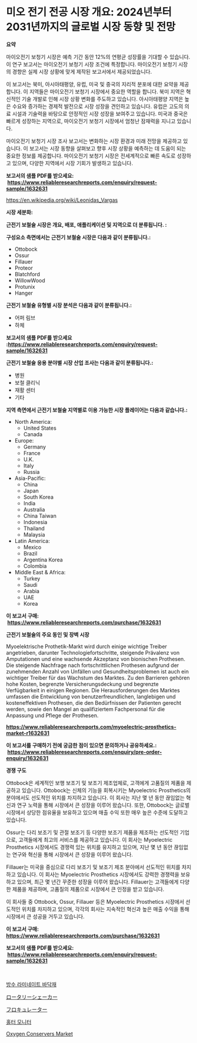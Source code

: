 <p><h1>미오 전기 전공 시장 개요: 2024년부터 2031년까지의 글로벌 시장 동향 및 전망</h1></p><p><strong>요약</strong></p>
<p><p>마이오전기 보청기 시장은 예측 기간 동안 12%의 연평균 성장률을 기대할 수 있습니다. 이 연구 보고서는 마이오전기 보청기 시장 조건에 특정합니다. 마이오전기 보청기 시장의 경향은 실제 시장 상황에 맞게 제작된 보고서에서 제공되었습니다.</p><p>이 보고서는 북미, 아시아태평양, 유럽, 미국 및 중국의 지리적 분포에 대한 요약을 제공합니다. 이 지역들은 마이오전기 보청기 시장에서 중요한 역할을 합니다. 북미 지역은 혁신적인 기술 개발로 인해 시장 상황 변화를 주도하고 있습니다. 아시아태평양 지역은 높은 수요와 증가하는 경제적 발전으로 시장 성장을 견인하고 있습니다. 유럽은 고도의 의료 시설과 기술력을 바탕으로 안정적인 시장 성장을 보여주고 있습니다. 미국과 중국은 빠르게 성장하는 지역으로, 마이오전기 보청기 시장에서 엄청난 잠재력을 지니고 있습니다.</p><p>마이오전기 보청기 시장 조사 보고서는 변화하는 시장 환경과 미래 전망을 제공하고 있습니다. 이 보고서는 시장 동향을 살펴보고 향후 시장 상황을 예측하는 데 도움이 되는 중요한 정보를 제공합니다. 마이오전기 보청기 시장은 전세계적으로 빠른 속도로 성장하고 있으며, 다양한 지역에서 시장 기회가 발생하고 있습니다.</p></p>
<p><strong>보고서의 샘플 PDF를 받으세요: &nbsp;<a href="https://www.reliableresearchreports.com/enquiry/request-sample/1632631">https://www.reliableresearchreports.com/enquiry/request-sample/1632631</a></strong></p>
<p><a href="https://en.wikipedia.org/wiki/Leonidas_Vargas">https://en.wikipedia.org/wiki/Leonidas_Vargas</a></p>
<p><strong>시장 세분화:</strong></p>
<p><strong> 근전기 보철술 시장은 개요, 배포, 애플리케이션 및 지역으로 더 분류됩니다. :</strong></p>
<p><strong>구성요소 측면에서는 근전기 보철술 시장은 다음과 같이 분류됩니다.:</strong></p>
<p><ul><li>Ottobock</li><li>Ossur</li><li>Fillauer</li><li>Proteor</li><li>Blatchford</li><li>WillowWood</li><li>Protunix</li><li>Hanger</li></ul></p>
<p><strong> 근전기 보철술 유형별 시장 분석은 다음과 같이 분류됩니다.:</strong></p>
<p><ul><li>어퍼 림브</li><li>하체</li></ul></p>
<p><strong>보고서의 샘플 PDF를 받으세요 :<a href="https://www.reliableresearchreports.com/enquiry/request-sample/1632631">https://www.reliableresearchreports.com/enquiry/request-sample/1632631</a></strong></p>
<p><strong> 근전기 보철술 응용 분야별 시장 산업 조사는 다음과 같이 분류됩니다.:</strong></p>
<p><ul><li>병원</li><li>보철 클리닉</li><li>재활 센터</li><li>기타</li></ul></p>
<p><strong>지역 측면에서 근전기 보철술 지역별로 이용 가능한 시장 플레이어는 다음과 같습니다.:</strong></p>
<p><ul>
    <li>
        North America:
        <ul>
            <li>United States</li>
            <li>Canada</li>
        </ul>
    </li>
    <li>
        Europe:
        <ul>
            <li>Germany</li>
            <li>France</li>
            <li>U.K.</li>
            <li>Italy</li>
            <li>Russia</li>
        </ul>
    </li>
    <li>
        Asia-Pacific:
        <ul>
            <li>China</li>
            <li>Japan</li>
            <li>South Korea</li>
            <li>India</li>
            <li>Australia</li>
            <li>China Taiwan</li>
            <li>Indonesia</li>
            <li>Thailand</li>
            <li>Malaysia</li>
        </ul>
    </li>
    <li>
        Latin America:
        <ul>
            <li>Mexico</li>
            <li>Brazil</li>
            <li>Argentina Korea</li>
            <li>Colombia</li>
        </ul>
    </li>
    <li>
        Middle East & Africa:
        <ul>
            <li>Turkey</li>
            <li>Saudi</li>
            <li>Arabia</li>
            <li>UAE</li>
            <li>Korea</li>
        </ul>
    </li>
    </ul></p>
<p><strong>이 보고서 구매: &nbsp;<a href="https://www.reliableresearchreports.com/purchase/1632631">https://www.reliableresearchreports.com/purchase/1632631</a></strong></p>
<p><strong>근전기 보철술의 주요 동인 및 장벽 시장</strong></p>
<p><p>Myoelektrische Prothetik-Markt wird durch einige wichtige Treiber angetrieben, darunter Technologiefortschritte, steigende Prävalenz von Amputationen und eine wachsende Akzeptanz von bionischen Prothesen. Die steigende Nachfrage nach fortschrittlichen Prothesen aufgrund der zunehmenden Anzahl von Unfällen und Gesundheitsproblemen ist auch ein wichtiger Treiber für das Wachstum des Marktes. Zu den Barrieren gehören hohe Kosten, begrenzte Versicherungsdeckung und begrenzte Verfügbarkeit in einigen Regionen. Die Herausforderungen des Marktes umfassen die Entwicklung von benutzerfreundlichen, langlebigen und kosteneffektiven Prothesen, die den Bedürfnissen der Patienten gerecht werden, sowie den Mangel an qualifiziertem Fachpersonal für die Anpassung und Pflege der Prothesen.</p></p>
<p><strong><a href="https://www.reliableresearchreports.com/myoelectric-prosthetics-market-r1632631">https://www.reliableresearchreports.com/myoelectric-prosthetics-market-r1632631</a></strong></p>
<p><strong>이 보고서를 구매하기 전에 궁금한 점이 있으면 문의하거나 공유하세요.: &nbsp;<a href="https://www.reliableresearchreports.com/enquiry/pre-order-enquiry/1632631">https://www.reliableresearchreports.com/enquiry/pre-order-enquiry/1632631</a></strong></p>
<p><strong>경쟁 구도</strong></p>
<p><p>Ottobock은 세계적인 보행 보조기 및 보조기 제조업체로, 고객에게 고품질의 제품을 제공하고 있습니다. Ottobock는 신체의 기능을 회복시키는 Myoelectric Prosthetics의 분야에서도 선도적인 위치를 차지하고 있습니다. 이 회사는 지난 몇 년 동안 끊임없는 혁신과 연구 노력을 통해 시장에서 큰 성장을 이루어 왔습니다. 또한, Ottobock는 글로벌 시장에서 상당한 점유율을 보유하고 있으며 매출 수익 또한 매우 높은 수준에 도달하고 있습니다.</p><p>Ossur는 다리 보조기 및 관절 보조기 등 다양한 보조기 제품을 제조하는 선도적인 기업으로, 고객들에게 최고의 서비스를 제공하고 있습니다. 이 회사는 Myoelectric Prosthetics 시장에서도 경쟁력 있는 위치를 유지하고 있으며, 지난 몇 년 동안 끊임없는 연구와 혁신을 통해 시장에서 큰 성장을 이루어 왔습니다.</p><p>Fillauer는 미국을 중심으로 다리 보조기 및 보조기 제조 분야에서 선도적인 위치를 차지하고 있습니다. 이 회사는 Myoelectric Prosthetics 시장에서도 강력한 경쟁력을 보유하고 있으며, 최근 몇 년간 꾸준한 성장을 이루어 왔습니다. Fillauer는 고객들에게 다양한 제품을 제공하며, 고품질의 제품으로 시장에서 큰 인정을 받고 있습니다.</p><p>이 회사들 중 Ottobock, Ossur, Fillauer 등은 Myoelectric Prosthetics 시장에서 선도적인 위치를 차지하고 있으며, 각각의 회사는 지속적인 혁신과 높은 매출 수익을 통해 시장에서 큰 성공을 거두고 있습니다.</p></p>
<p><strong>이 보고서 구매: &nbsp; <a href="https://www.reliableresearchreports.com/purchase/1632631">https://www.reliableresearchreports.com/purchase/1632631</a></strong></p>
<p><strong>보고서의 샘플 PDF를 받으세요: &nbsp;<a href="https://www.reliableresearchreports.com/enquiry/request-sample/1632631">https://www.reliableresearchreports.com/enquiry/request-sample/1632631</a></strong><strong></strong></p>
<p>&nbsp;</p>
<p><p><a href="https://medium.com/@conradkirrlin76575/%EC%8B%9C%EC%9E%A5-%EC%98%88%EC%B8%A1-%EA%B8%80%EB%A1%9C%EB%B2%8C-%EB%B0%A9%EC%88%98-%EB%9D%BC%EB%AF%B8%EB%84%A4%EC%9D%B4%ED%8A%B8-%EB%B0%94%EB%8B%A5%EC%9E%AC-%ED%8A%B8%EB%A0%8C%EB%93%9C-%EB%B0%8F-%EC%98%81%ED%96%A5-%EB%B6%84%EC%84%9D-2024-2031-%EC%A0%81%EC%9A%A9%EB%B3%84-%EC%A3%BC%EA%B1%B0-%EC%83%81%EC%97%85-%EB%B0%8F-%EC%9C%A0%ED%98%95%EB%B3%84-3%EC%B8%B5-%EB%8B%A4%EC%B8%B5-5d4c9ec41ab9">방수 라미네이트 바닥재</a></p><p><a href="https://github.com/RandallRunte2023/Market-Research-Report-List-2/blob/main/716753545636.md">ロータリーシェーカー</a></p><p><a href="https://github.com/TerrellConn/Market-Research-Report-List-2/blob/main/526776845635.md">フロキュレーター</a></p><p><a href="https://github.com/shampaakter36/Market-Research-Report-List-2/blob/main/609823057896.md">홀터 모니터</a></p><p><a href="https://medium.com/@luke.wilson7856/insights-into-the-oxygen-conservers-market-size-which-is-expanding-with-a-7-3-828b3bf0f822">Oxygen Conservers Market</a></p></p>